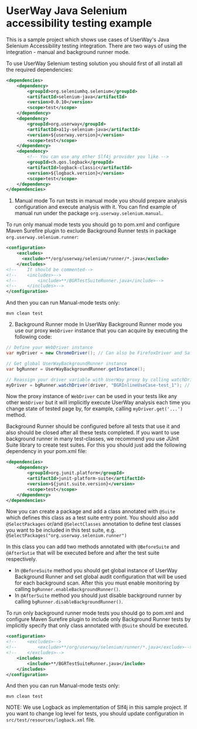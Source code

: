 # UserWay Java Selenium accessibility testing example

This is a sample project which shows use cases of UserWay's 
Java Selenium Accessibility testing integration. There are two ways 
of using the integration - manual and background runner mode.

To use UserWay Selenium testing solution you should first of all
install all the required dependencies:


```xml
<dependencies>
    <dependency>
        <groupId>org.seleniumhq.selenium</groupId>
        <artifactId>selenium-java</artifactId>
        <version>0.0.10</version>
        <scope>test</scope>
    </dependency>
    <dependency>
        <groupId>org.userway</groupId>
        <artifactId>a11y-selenium-java</artifactId>
        <version>${userway.version}</version>
        <scope>test</scope>
    </dependency>
    <dependency>
        <!-- You can use any other Slf4j provider you like -->
        <groupId>ch.qos.logback</groupId>
        <artifactId>logback-classic</artifactId>
        <version>${logback.version}</version>
        <scope>test</scope>
    </dependency>
</dependencies>
```

1. Manual mode
To run tests in manual mode you should prepare analysis configuration
and execute analysis with it. You can find example of manual run
under the package `org.userway.selenium.manual`.

To run only manual mode tests you should go to pom.xml and configure 
Maven Surefire plugin to exclude Background Runner tests in 
package `org.userway.selenium.runner`:

```xml
<configuration>
    <excludes>
      <exclude>**/org/userway/selenium/runner/*.java</exclude>
    </excludes>
<!--    It should be commented-->
<!--    <includes>-->
<!--        <include>**/BGRTestSuiteRunner.java</include>-->
<!--    </includes>-->
</configuration>
```

And then you can run Manual-mode tests only:
```shell
mvn clean test
```

2. Background Runner mode 
In UserWay Background Runner mode you use our proxy `WebDriver` instance
that you can acquire by executing the following code:

```java
// Define your WebDriver instance
var myDriver = new ChromeDriver(); // Can also be FirefoxDriver and SafariDriver

// Get global UserWayBackgroundRunner instance
var bgRunner = UserWayBackgroundRunner.getInstance();

// Reassign your driver variable with UserWay proxy by calling watchDriver
myDriver = bgRunner.watchDriver(driver, "BGRInlineUseCase-test_1"); // Second argument is optional and affects only log messages
```

Now the proxy instance of `WebDriver` can be used in your tests like 
any other `WebDriver` but it will implicitly execute UserWay analysis
each time you change state of tested page by, for example, calling `myDriver.get('...')` method.

Background Runner should be configured before all tests that use it and 
also should be closed after all these tests completed. If you want to use
background runner in many test-classes, we recommend you use JUnit Suite library
to create test suites. For this you should just add the following dependency in
your pom.xml file:

```xml
<dependencies>
    <dependency>
        <groupId>org.junit.platform</groupId>
        <artifactId>junit-platform-suite</artifactId>
        <version>${junit.suite.version}</version>
        <scope>test</scope>
    </dependency>
</dependencies>
```

Now you can create a package and add a class annotated with `@Suite` which
defines this class as a test suite entry point. You should also add 
`@SelectPackages` or/and `@SelectClasses` annotation to define test classes you 
want to be included in this test suite, e.g. `@SelectPackages("org.userway.selenium.runner")`

In this class you can add two methods annotated with `@BeforeSuite` and `@AfterSutie`
that will be executed before and after the test suite respectively.
- In `@BeforeSuite` method you should get global instance of UserWay Background Runner
and set global audit configuration that will be used for each background scan.
After this you must enable monitoring by calling `bgRunner.enableBackgroundRunner()`.
- In `@AfterSuite` method you should just disable background runner by calling 
`bgRunner.disableBackgroundRunner()`.

To run only background runner mode tests you should go to pom.xml and configure
Maven Surefire plugin to include only Background Runner tests by implicitly
specify that only class annotated with `@Suite` should be executed.

```xml
<configuration>
<!--    <excludes>-->
<!--        <exclude>**/org/userway/selenium/runner/*.java</exclude>-->
<!--    </excludes>-->
    <includes>
        <include>**/BGRTestSuiteRunner.java</include>
    </includes>
</configuration>
```

And then you can run Manual-mode tests only:
```shell
mvn clean test
```

NOTE: We use Logback as implementation of Slf4j in this sample project. 
If you want to change log level for tests, you should update configuration
in `src/test/resources/logback.xml` file. 
